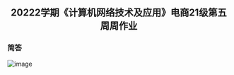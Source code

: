 <h2 align=center>20222学期《计算机网络技术及应用》电商21级第五周周作业</h2>

### 简答
![image](https://github.com/ooyq/cuit-course/assets/120553430/19e8d8e3-72ac-449c-b382-ff88c7d19042)
